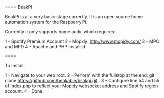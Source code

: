 ====
BeakPi

BeakPi is at a very basic stage currently. It is an open source home automation system for the Raspberry Pi.

Currently it only supports home audio which requires:

1 - Spotify Premium Account
2 - Mopidy: http://www.mopidy.com/
3 - MPC and MPD
4 - Apache and PHP installed

====

To Install:

1 - Navigate to your web root.
2 - Perform with the fullstop at the end: git clone https://github.com/beakable/beakpi.git .
3 - Configure line 54 and 55 of index.php to reflect your Mopidy websocket address and Spotify region account.
4 - Done.